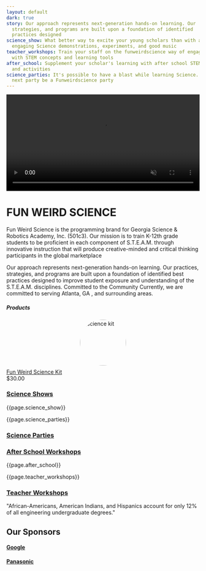 ```yaml
---
layout: default
dark: true
story: Our approach represents next-generation hands-on learning. Our         practices,
  strategies, and programs are built upon a foundation of identified              best
  practices designed
science_show: What better way to excite your young scholars than with a Science show...includes
  engaging Science demonstrations, experiments, and good music
teacher_workshops: Train your staff on the funweirdscience way of engaging your scholars
  with STEM concepts and learning tools
after_school: Supplement your scholar's learning with after school STEM workshops
  and activities
science_parties: It's possible to have a blast while learning Science....let your
  next party be a Funweirdscience party
---
```


<style>
  video{
    display: block;
    width:100%;
    margin:0 auto;}
  .thumbnail{
    width:120px;
    border-radius:50%;
    display:block;
    margin:7.5px auto;}
  .bold{
    font-style:bold;
    display:block;}
  a.product{
    text-decoration:underline;}
</style>
<video controls autoplay loop muted>
  <source src = '{{site.baseurl}}/assets/video.mp4' type = 'video/mp4' >
</video>
<div class = 'main green flex-in'>
  <div class = 'child tripple'>
    <h1>FUN WEIRD SCIENCE</h1>
    <span class = 'border'></span>
    <p>
      Fun Weird Science is the programming brand for Georgia Science & Robotics Academy, Inc. (501c3). Our mission is to train K-12th grade students to be proficient in each component of S.T.E.A.M. through innovative instruction that will produce creative-minded and critical thinking participants in the global marketplace
    </p>
		<p>Our approach represents next-generation hands-on learning. Our practices, strategies, and programs are built upon a foundation of identified best practices designed to improve student exposure and understanding of the S.T.E.A.M. disciplines. Committed to the Community Currently, we are committed to serving Atlanta, GA , and surrounding areas.</p>
    <h5>Products</h5>
    <div>
      <a class = 'product' href = '{{site.baseurl}}/products/'>
      <img src = '{{site.baseurl}}/assets/kit.png' alt = 'science kit' class = 'thumbnail'>
      Fun Weird Science Kit
      </a>
      <span class = 'bold'>$30.00</span>
    </div>
  </div>
</div>
<div class = 'flex'>
  <div class = 'fulls narrow shows'>
    <div class = 'flex-in after'>
      <a href = '{{site.baseurl}}/services'><h3>Science Shows</h3></a>
    </div>
  </div>
  <div class = 'dull wide flex-in'>
    <div class = 'child tripple'>
      <p>{{page.science_show}}</p>
    </div>
  </div>
</div>
<div class = 'flex'>
  <div class = 'child dull wide flex-in'>
    <div class = 'child tripple'>
      <p>{{page.science_parties}}</p>
    </div>
  </div>
  <div class = ' child fulls narrow parties'>
    <div class = 'flex-in after'>
      <a href = '{{site.baseurl}}/programs/#parties'><h3>Science Parties</h3></a>
    </div>
  </div>
</div>

<div class = 'flex'>
  <div class = 'fulls narrow workshops'>
    <div class = 'flex-in after'>
      <a href = '{{site.baseurl}}/programs/#after-school'><h3>After School Workshops</h3></a>
    </div>
  </div>
  <div class = 'dull wide flex-in'>
    <div class = 'child tripple'>
      <p>{{page.after_school}}</p>
    </div>
  </div>
</div>


<div class = 'flex'>
  <div class = 'dull wide flex-in'>
    <div class = 'child tripple'>
      <p>{{page.teacher_workshops}}</p>
    </div>
  </div>
  <div class = 'fulls narrow teachers'>
    <div class = 'flex-in after'>
      <a href = '{{site.baseurl}}/services/#train'><h3>Teacher Workshops</h3></a>
    </div>
  </div>
</div>

<div class = 'main flex-in'>
  <div class = 'child tripple'>
    <div class = 'banner'>
      <i class = 'icon icon-qoute' aria-hidden = 'true'></i>

"African-Americans, American Indians, and Hispanics account for only 12% of all engineering undergraduate degrees."
    </div>
    <h2>Our Sponsors</h2>
    <h4><a href = 'https://www.google.ca' class = 'mark' target = '_blank'>Google</a></h4>
    <h4><a href = 'https://panasonic.com' class = 'mark' target = '_blank'>Panasonic</a></h4>
  </div>
</div>
